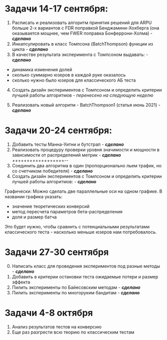 # Задачи 14-17 сентября:

1. Расписать и реализовать алгоритм принятия решений для ARPU больше 2-х вариантов
с FDR поправкой Бенджамини-Хохберга (она оказывается мощнее, чем FWER поправка 
Бонферрони-Холма) - ***сделано***
2. Инкапсулировать в класс Томпсона (BatchThompson) функции из цикла - ***сделано*** 
3. В качестве результата эксперимента с Томпсоном выдавать: - ***сделано***
 - динамика изменения долей
 - сколько суммарно юзеров в каждой руке оказалось
 - сколько нужно было юзеров для классического АБ теста

4. Создать дизайн экспериментов с Томпсоном и определить критерии 
лучшей работы алгоритмов - *перенесено на следующую неделю*

5. Реализовать новый алгоритм - BatchThompson1 (статья июнь 2021) - ***сделано***

# Задачи 20-24 сентября:
1. Добавить тесты Манна-Уитни и бутстрап - ***сделано***
2. Реализовать процедуру проверки уровня значимости и мощности в зависимости от 
распределений метрик - ***cделано*** ++++++++++++++++++--
3. Соединить два алгоритма в один (пропорционально льем трафик, но со счетчиком победителя) - ***сделано***
4. Создать дизайн экспериментов с Томпсоном и определить критерии 
лучшей работы алгоритмов: - ***сделано***

Графически:
Можно сделать две параллельные оси на одном графике. В названии графика указать:
- значение теоретических конверсий
- метод пересчета параметров бета-распределения
- доля и размер батча 
 
Это будет нужно, чтобы сравнить с потенциальными результатами классического теста - 
насколько меньше юзеров нам потребовалось.

# Задачи 27-30 сентября 
0. Написать класс для проведения экспериментов под разные методы - ***сделано***
1. Добавить в критерии остановки теста ожидаемые потери и размер эффекта 
2. Пилить эксперименты по Байесовским методам - ***сделано***
3. Пилить эксперименты по многоруким бандитам - ***сделано***

# Задачи 4-8 октября
1. Анализ результатов тестов на конверсию
2. Еще раз разгрести всю теорию по классическим тестам